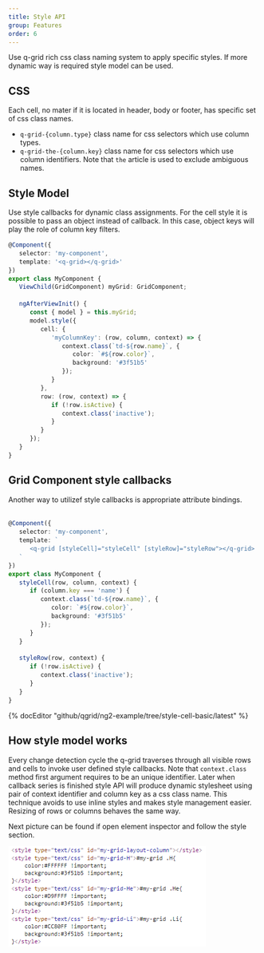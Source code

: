 ```yaml
---
title: Style API
group: Features
order: 6
---
```


Use q-grid rich css class naming system to apply specific styles. If more dynamic way is required style model can be used.

## CSS

Each cell, no mater if it is located in header, body or footer, has specific set of css class names.

* `q-grid-{column.type}` class name for css selectors which use column types.
* `q-grid-the-{column.key}` class name for css selectors which use column identifiers. Note that `the` article is used to exclude ambiguous names.

## Style Model

Use style callbacks for dynamic class assignments. For the cell style it is possible to pass an object instead of callback. In this case, object keys will play the role of column key filters.

```typescript
@Component({
   selector: 'my-component',
   template: '<q-grid></q-grid>'
})
export class MyComponent {
   ViewChild(GridComponent) myGrid: GridComponent;

   ngAfterViewInit() {
      const { model } = this.myGrid;
      model.style({
         cell: {
            'myColumnKey': (row, column, context) => {
               context.class(`td-${row.name}`, {
                  color: `#${row.color}`,
                  background: '#3f51b5'
               });
            }
         },
         row: (row, context) => {
            if (!row.isActive) {
               context.class('inactive');
            }
         }
      });
   }
}
```

## Grid Component style callbacks

Another way to utilizef style callbacks is appropriate attribute bindings.

```typescript

@Component({
   selector: 'my-component',
   template: `
      <q-grid [styleCell]="styleCell" [styleRow]="styleRow"></q-grid>
   `
})
export class MyComponent {
   styleCell(row, column, context) {
      if (column.key === 'name') {
         context.class(`td-${row.name}`, {
            color: `#${row.color}`,
            background: '#3f51b5'
         });
      }
   }

   styleRow(row, context) {
      if (!row.isActive) {
         context.class('inactive');
      }
   }
}
```

{% docEditor "github/qgrid/ng2-example/tree/style-cell-basic/latest" %}

## How style model works

Every change detection cycle the q-grid traverses through all visible rows and cells to invoke user defined style callbacks. Note that `context.class` method first argument requires to be an unique identifier. Later when callback series is finished style API will produce dynamic stylesheet using pair of context identifier and column key as a css class name. This technique avoids to use inline styles and makes style management easier. Resizing of rows or columns behaves the same way.

Next picture can be found if open element inspector and follow the style section.

<img src="assets/style-api-html.png" type="image/png" />